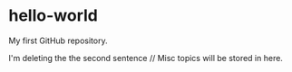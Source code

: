 # hello-world
My first GitHub repository.

I'm deleting the the second sentence // Misc topics will be stored in here.
